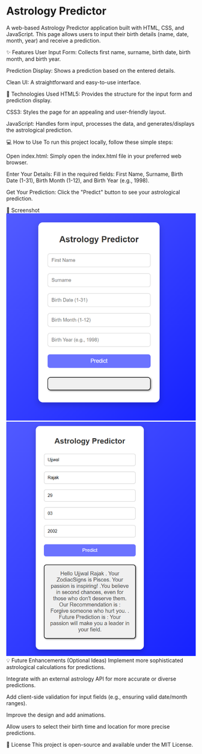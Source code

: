 # Astrology Predictor
A web-based Astrology Predictor application built with HTML, CSS, and JavaScript. This page allows users to input their birth details (name, date, month, year) and receive a prediction.

✨ Features
User Input Form: Collects first name, surname, birth date, birth month, and birth year.

Prediction Display: Shows a prediction based on the entered details.

Clean UI: A straightforward and easy-to-use interface.

🚀 Technologies Used
HTML5: Provides the structure for the input form and prediction display.

CSS3: Styles the page for an appealing and user-friendly layout.

JavaScript: Handles form input, processes the data, and generates/displays the astrological prediction.

💻 How to Use
To run this project locally, follow these simple steps:

Open index.html:
Simply open the index.html file in your preferred web browser.

Enter Your Details:
Fill in the required fields: First Name, Surname, Birth Date (1-31), Birth Month (1-12), and Birth Year (e.g., 1998).

Get Your Prediction:
Click the "Predict" button to see your astrological prediction.

📸 Screenshot
![1.screenshot](./a1.png)
![2.screenshot](./a2.png)
💡 Future Enhancements (Optional Ideas)
Implement more sophisticated astrological calculations for predictions.

Integrate with an external astrology API for more accurate or diverse predictions.

Add client-side validation for input fields (e.g., ensuring valid date/month ranges).

Improve the design and add animations.

Allow users to select their birth time and location for more precise predictions.

📄 License
This project is open-source and available under the MIT License.